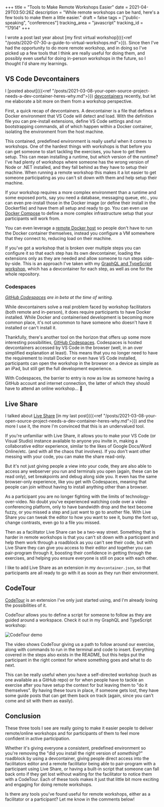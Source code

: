 +++
title = "Tools to Make Remote Workshops Easier"
date = 2021-04-29T03:50:26Z
description = "While remote workshops can be hard, here's a few tools to make them a little easier."
draft = false
tags = ["public-speaking", "conferences"]
tracking_area = "javascript"
tracking_id = "17914"
+++

I wrote a post last year about [my first virtual workshop]({{<ref "/posts/2020-07-30-a-guide-to-virtual-workshops.md">}}). Since then I've had the opportunity to do more remote workshop, and in doing so I've picked up a few tools that I think are really useful for doing them, and possibly even useful for doing in-person workshops in the future, so I thought I'd share my learnings.

## VS Code Devcontainers

I [posted about]({{<ref "/posts/2021-03-08-your-open-source-project-needs-a-dev-container-heres-why.md">}}) [devcontainers](https://code.visualstudio.com/docs/remote/containers?{{<cda>}}) recently, but let me elaborate a bit more on them from a workshop perspective.

First, a quick recap of devcontainers. A devcontainer is a file that defines a Docker environment that VS Code will detect and load. With the definition file you can pre-install extensions, define VS Code settings and run bootstrapping commands, all of which happen within a Docker container, isolating the environment from the host machine.

This contained, predefined environment is really useful when it comes to workshops. One of the hardest things with workshops is that before you can get someone to start tackling the exercises, you have to get them setup. This can mean installing a runtime, but _which_ version of the runtime? I've had plenty of workshops where someone has the wrong version of Node or .NET installed, and they fall behind as they have to setup their machine. When running a remote workshop this makes it a lot easier to get someone participating as you can't sit down with them and help setup their machine.

If your workshop requires a more complex environment than a runtime and some exposed ports, say you need a database, messaging queue, etc., you can even pre-install those in the Docker image (or define their install in the Dockerfile) and have them all setup and ready to go. You can even use [Docker Compose](https://code.visualstudio.com/docs/remote/create-dev-container?{{<cda>}}#_use-docker-compose) to define a more complex infrastructure setup that your participants will work from.

You can even leverage a [remote Docker host](https://code.visualstudio.com/docs/remote/containers-advanced?{{<cda>}}#_developing-inside-a-container-on-a-remote-docker-host) so people don't have to run the Docker container themselves, instead you configure a VM somewhere that they connect to, reducing load on their machine.

If you've got a workshop that is broken over multiple steps you can configure it so that each step has its own devcontainer, loading the extensions only as they are needed and allow someone to run steps side-by-side. This is an approach I've taken with my [GraphQL and TypeScript workshop](https://github.com/aaronpowell/graphql-typescript-workshop), which has a devcontainer for each step, as well as one for the whole repository.

### Codespaces

_[GitHub Codespaces](https://github.com/codespaces) are in beta at the time of writing._

While devcontainers solve a real problem faced by workshop facilitators (both remote and in-person), it does require participants to have Docker installed. While Docker and containerised development is becoming more common place, it's not uncommon to have someone who doesn't have it installed or can't install it.

Thankfully, there's another tool on the horizon that offers up some more interesting possibilities, [GitHub Codespaces](https://github.com/codespaces). Codespaces is hosted devcontainers accessed by VS Code in the browser (well, in an over simplified explanation at least). This means that you no longer need to have the requirement to install Docker or even have VS Code installed, participants can open the workshop in the browser on a device as simple as an iPad, but still get the full development experience.

With Codespaces, the barrier to entry is now as low as someone having a GitHub account and internet connection, the latter of which they should have to attend an online workshop... 🤔

## Live Share

I talked about [Live Share](https://visualstudio.microsoft.com/services/live-share/?{{<cda>}}) [in my last post]({{<ref "/posts/2021-03-08-your-open-source-project-needs-a-dev-container-heres-why.md">}}) and the more I use it, the more I'm convinced that this is an undervalued tool.

If you're unfamiliar with Live Share, it allows you to make your VS Code (or Visual Studio) instance available to anyone you invite in, making a collaborative editor experience, similar to the likes of Google Docs/Word Online/etc. (and with all the chaos that involves). If you don't want other messing with your code, you can make the share read-only.

But it's not just giving people a view into your code, they are also able to access any webserver you run and terminals you open (again, these can be read only), set breakpoints and debug along side you. It even has the same browser-only experience, like you get with Codespaces, meaning that people can join without having to install anything other than a browser.

As a participant you are no longer fighting with the limits of technology-over-video. No doubt you've experienced watching code over a video conferencing platform, only to have bandwidth drop and the text become fuzzy, or you missed a step and just want to go to another file. With Live Share you can tweak the editor to how you want to see it, bump the font up, change contrasts, even go to a file you missed.

Then as a facilitator Live Share can be a two-way street. Something that is harder in remote workshops is that you can't sit down with a participant and help them work through a roadblock as you can't see their code, but with Live Share they can give you access to their editor and together you can pair-program through it, boosting their confidence in getting through the exercises, and helping you ensure everyone is still on pace with each other.

I like to add Live Share as an extension in my `devcontainer.json`, so that participants are all ready to go with it as soon as they run their environment.

## CodeTour

[CodeTour](https://marketplace.visualstudio.com/items?itemName=vsls-contrib.codetour&{{<cda>}}) is an extension I've only just started using, and I'm already loving the possibilities of it.

CodeTour allows you to define a script for someone to follow as they are guided around a workspace. Check it out in my GraphQL and TypeScript workshop:

![CodeTour demo](/images/2021-04-29-tools-to-make-remote-workshops-easier-codetour.gif)

The video shows CodeTour giving us a path to follow around our exercise, along with commands to run in the terminal and code to insert. Everything covered in the steps also exists in the README, but this helps put the participant in the right context for where something goes and what to do next.

This can be really useful when you have a self-directed workshop (such as one available as a GitHub repo) or for when people have to tackle an exercise after you have setup the context for but leaving them to "do it themselves". By having these tours in place, if someone gets lost, they have some guide posts that can get them back on track (again, since you can't come and sit with them as easily).

## Conclusion

These three tools I see are really going to make it easier people to deliver remote/online workshops and for participants of them to feel more confident in active participation.

Whether it's giving everyone a consistent, predefined environment so you're removing the "did you install the right version of _something_?" roadblock by using a devcontainer, giving people direct access into the facilitators editor and a remote facilitator being able to pair-program with a participant using Live Share, or having a built-in script that someone can fall back onto if they get lost without waiting for the facilitator to notice them with a CodeTour. Each of these tools makes it just that little bit more exciting and engaging for doing remote workshops.

Is there any tools you've found useful for remote workshops, either as a facilitator or a participant? Let me know in the comments below!
